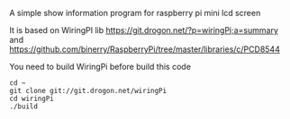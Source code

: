 A simple show information program for raspberry pi mini lcd screen

It is based on WiringPI lib 
https://git.drogon.net/?p=wiringPi;a=summary 
and
https://github.com/binerry/RaspberryPi/tree/master/libraries/c/PCD8544

You need to build WiringPi before build this code

	cd ~
	git clone git://git.drogon.net/wiringPi
	cd wiringPi
	./build


